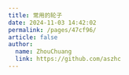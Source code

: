 ```yaml
---
title: 常用的轮子
date: 2024-11-03 14:42:02
permalink: /pages/47cf96/
article: false
author: 
  name: ZhouChuang
  link: https://github.com/aszhc
---
```

